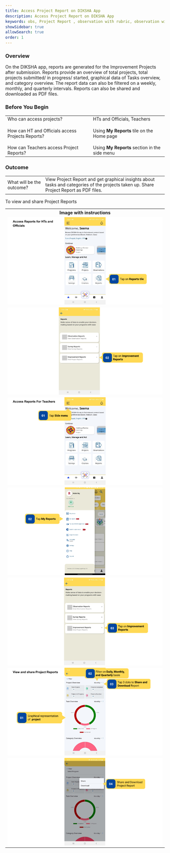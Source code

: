 ```yaml
---
title: Access Project Report on DIKSHA App 
description: Access Project Report on DIKSHA App 
keywords: obs, Project Report , observation with rubric, observation without rubric, observation led improvement
showSidebar: true
allowSearch: true
order: 1
---
```


### Overview

On the DIKSHA app, reports are generated for the Improvement Projects after submission. Reports provide an overview of total projects, total projects submitted/ in progress/ started, graphical data of Tasks overview, and category overview. The report data can also be filtered on a weekly, monthly, and quarterly intervals. Reports can also be shared and downloaded as PDF files.


### Before You Begin

<table>
  <tr><td>Who can access projects?</td>
   <td>HTs and Officials, Teachers</td>
  </tr>
  <tr><td>How can HT and Officials access Projects Reports?</td>
  <td>
  
Using <b>My Reports</b> tile on the Home page</td>
  </tr>
  <tr><td>How can Teachers access Project Reports?</td>
   <td>Using <b>My Reports</b> section in the side menu
</td>
  </tr>
</table>


### Outcome

<table>
<tr><td>What will be the outcome?</td>
  <td>View Project Report and get graphical insights about tasks and categories of the projects taken up. Share Project Report as PDF files.  </td>
</tr>
</table>
  
To view and share Project Reports

<table>
<tr>
  <th>Image with instructions</th>
</tr>
  <tr>
    <td><img src="../images/consumption/Report_1.png"></td>
  </tr>
  <tr>
    <td><img src="../images/consumption/Report_2.png"></td>
  </tr>
  <tr>
    <td><img src="../images/consumption/Report_3.png"></td>
  </tr>
  <tr>
    <td><img src="../images/consumption/Report_4.png"></td>
  </tr>
  <tr>
    <td><img src="../images/consumption/Report_5.png"></td>
  </tr>
  <tr>
    <td><img src="../images/consumption/Report_6.png"></td>
  </tr><tr>
    <td><img src="../images/consumption/Report_7.png"></td>
  </tr>
</table>
